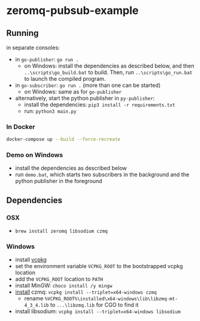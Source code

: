 # zeromq-pubsub-example

## Running

in separate consoles:

- in `go-publisher`: `go run .`
  - on Windows: install the dependencies as described below, and then `..\scripts\go_build.bat`
    to build. Then, run `..\scripts\go_run.bat` to launch the compiled program.
- in `go-subscriber`: `go run .` (more than one can be started)
  - on Windows: same as for `go-publisher`
- alternatively, start the python publisher in `py-publisher`:
  - install the dependencies: `pip3 install -r requirements.txt`
  - run: `python3 main.py`

### In Docker

```bash
docker-compose up --build --force-recreate
```

### Demo on Windows

- install the dependencies as described below
- run `demo.bat`, which starts two subscribers in the background
  and the python publisher in the foreground

## Dependencies

### OSX

- `brew install zeromq libsodium czmq`

### Windows

- install [vcpkg](https://github.com/microsoft/vcpkg#quick-start-windows)
- set the environment variable `VCPKG_ROOT` to the bootstrapped vcpkg location 
- add the `VCPKG_ROOT` location to `PATH`
- install MinGW: `choco install /y mingw`
- [install](https://github.com/zeromq/goczmq/issues/229#issuecomment-1019070347) czmq: `vcpkg install --triplet=x64-windows czmq`
  - rename `%VCPKG_ROOT%\installed\x64-windows\lib\libzmq-mt-4_3_4.lib` to `...\libzmq.lib` for CGO to find it
- install libsodium: `vcpkg install --triplet=x64-windows libsodium`
